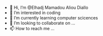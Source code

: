 - 👋 Hi, I’m @Elhadj Mamadou Aliou Diallo 
- 👀 I’m interested in coding 
- 🌱 I’m currently learning computer scicences 
- 💞️ I’m looking to collaborate on ...
- 📫 How to reach me ...

<!---
Aliou2000/Aliou2000 is a ✨ special ✨ repository because its `README.md` (this file) appears on your GitHub profile.
You can click the Preview link to take a look at your changes.
--->
